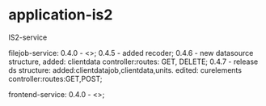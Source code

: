 # application-is2
IS2-service

filejob-service:
0.4.0 - <>;
0.4.5 - added recoder;
0.4.6 - new datasource structure, added: clientdata controller:routes: GET, DELETE;
0.4.7 - release ds structure: added:clientdatajob,clientdata,units. edited: curelements controller:routes:GET,POST;

frontend-service:
0.4.0 - <>;
